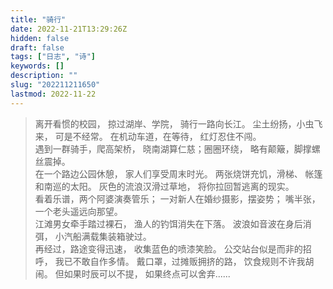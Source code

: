 ```yaml
---
title: "骑行"
date: 2022-11-21T13:29:26Z
hidden: false
draft: false
tags: ["日志", "诗"]
keywords: []
description: ""
slug: "202211211650"
lastmod: 2022-11-22
---
```


>离开看惯的校园，
掠过湖岸、学院，
骑行一路向长江。
尘土纷扬，小虫飞来，
可是不经常。
在机动车道，在等待，
红灯忍住不闯。
<br>遇到一群骑手，爬高架桥，
晓南湖算仁慈；圈圈环绕，
略有颠簸，脚撑螺丝震掉。
<br>在一个路边公园休憩，
家人们享受周末时光。
两张烧饼充饥，滑梯、
帐篷和南巡的太阳。
灰色的流浪汉滑过草地，
将你拉回暂逃离的现实。
<br>看着乐谱，两个阿婆演奏管乐；
一对新人在婚纱摄影，摆姿势；
嘴半张，一个老头遥远向那望。
<br>江滩男女牵手踏过裸石，
渔人的钓饵消失在下落。
波浪如音波在身后消弭，
小汽船满载集装箱驶过。
<br>再经过，路途变得迅速，
收集蓝色的喷漆笑脸。
公交站台似是而非的招呼，
我已不敢自作多情。
戴口罩，过摊贩拥挤的路，
饮食规则不许我胡闹。
但如果时辰可以不提，
如果终点可以舍弃......



